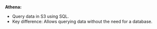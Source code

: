 **Athena:**

*   Query data in S3 using SQL.
*   Key difference: Allows querying data without the need for a database.